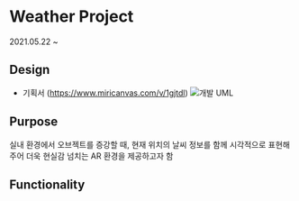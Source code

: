 # Weather Project
2021.05.22 ~ 

## Design
- 기획서 (https://www.miricanvas.com/v/1gjtdl)
![개발 UML](https://user-images.githubusercontent.com/80707207/120052951-b8853e00-c062-11eb-9a61-e2ae095c27e1.png)


## Purpose
실내 환경에서 오브젝트를 증강할 때, 현재 위치의 날씨 정보를 함께 시각적으로 표현해주어
더욱 현실감 넘치는 AR 환경을 제공하고자 함

## Functionality
 
